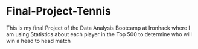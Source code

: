 # Final-Project-Tennis
This is my final Project of the Data Analysis Bootcamp at Ironhack where I am using Statistics about each player in the Top 500 to determine who will win a head to head match
